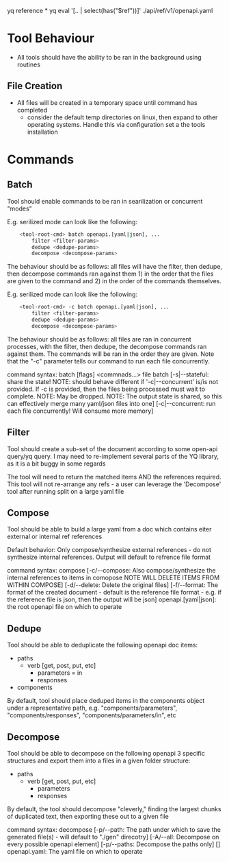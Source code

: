 yq reference
    * yq eval '[.. | select(has("$ref"))]' ./api/ref/v1/openapi.yaml

# Tool Behaviour
* All tools should have the ability to be ran in the background using routines

## File Creation
* All files will be created in a temporary space until command has completed
    - consider the default temp directories on linux, then expand to other operating systems. Handle this via configuration set a the tools installation

# Commands

## Batch
Tool should enable commands to be ran in searilization or concurrent "modes"

E.g. serilized mode can look like the following:
``` sh
    <tool-root-cmd> batch openapi.[yaml|json], ...
        filter <filter-params>
        dedupe <dedupe-params>
        decompose <decompose-params>

```
The behaviour should be as follows: all files will have the filter, then dedupe, then decompose commands ran against them 1) in the order that the files are given to the command and 2) in the order of the commands themselves. 

E.g. serilized mode can look like the following:
``` sh
    <tool-root-cmd> -c batch openapi.[yaml|json], ...
        filter <filter-params>
        dedupe <dedupe-params>
        decompose <decompose-params>
```
The behaviour should be as follows: all files are ran in concurrent processes, with the filter, then dedupe, the decompose commands ran against them. The commands will be ran in the order they are given. Note that the "-c" parameter tells our command to run each file concurrently.

command syntax: batch [flags] <commnads...> file
    batch
        [-s|--stateful: share the state! NOTE: should behave different if '-c|--concurrent' is/is not provided. If -c is provided, then the files being processed must wait to complete. NOTE: May be dropped. NOTE: The output state is shared, so this can effectively merge many yaml/json files into one]
        [-c|--concurrent: run each file concurrently! Will consume more memory]

## Filter
Tool should create a sub-set of the document according to some open-api query/yq query. I may need to re-implement several parts of the YQ library, as it is a bit buggy in some regards

The tool will need to return the matched items AND the references required. This tool will not re-arrange any refs - a user can leverage the 'Decompose' tool after running split on a large yaml file

## Compose
Tool should be able to build a large yaml from a doc which contains eiter external or internal ref references

Default behavior: Only compose/synthesize external references - do not synthesize internal references. Output will default to refrence file format

command syntax:
    compose
        [-c/--compose: Also compose/synthesize the internal references to items in comopose NOTE WILL DELETE ITEMS FROM WITHIN COMPOSE]
        [-d/--delete: Delete the original files]
        [-f/--format: The format of the created document - default is the reference file format - e.g. if the reference file is json, then the output will be json]
        openapi.[yaml|json]: the root openapi file on which to operate

## Dedupe
Tool should be able to deduplicate the following openapi doc items:
* paths
    + verb [get, post, put, etc]
        - parameters
            = in
        - responses
* components
    

By default, tool should place deduped items in the components object 
    under a representative path, e.g. "components/parameters", "components/responses", "components/parameters/in", etc

## Decompose
Tool should be able to decompose on the following openapi 3 specific structures and export them into a files in a given folder structure:
* paths
    + verb [get, post, put, etc]
        - parameters
        - responses

By default, the tool should decompose "cleverly," finding the largest chunks of duplicated text, then exporting these out to a given file

command syntax:
    decompose 
        [-p/--path: The path under which to save the generated file(s) - will default to "./gen" direcotry]
        [-A/--all: Decompose on every possible openapi element]
        [-p/--paths: Decompose the paths only]
        []
        openapi.yaml: The yaml file on which to operate
